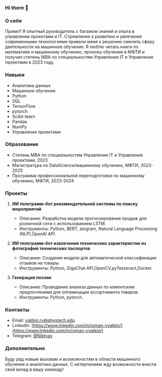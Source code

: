 ### Hi there 👋

### О себе
Привет! Я опытный руководитель с багажом знаний и опыта в управлении проектами и IT. Стремление к развитию и увлечение современными технологиями привели меня к решению сменить сферу деятельности на машинное обучение. Я люблю читать книги по математике и машинному обучению, прохожу обучение в МФТИ и получил степень MBA по специальностям Управление IT и Управление проектами в 2023 году.

### Навыки

- Аналитика данных
- Машинное обучение
- Python
- SQL
- TensorFlow
- pytorch
- Scikit-learn
- Pandas
- NumPy
- Управление проектами

### Образование
- Степень MBA по специальностям Управление IT и Управление проектами, 2023
- Магистратура по DataScience/машинному обучению, МФТИ, 2023-2025
- Программа профессиональной переподготовки по машинному обучению, МФТИ, 2023-2024


### Проекты
1. **ИИ телеграмм-бот рекомендательной системы по поиску мероприятий**
   - Описание: Разработка модели прогнозирования продаж для розничной сети с использованием LSTM.
   - Инструменты: Python, BERT, aiogram,  Natural Language Processing (NLP),OpenAI API.
   
2. **ИИ телеграмм-бот извлечения технических характеристик из фотографий технических паспортов**
   - Описание: Создание модели для автоматической классификации отзывов на товары.
   - Инструменты: Python, GigaChat API,OpenCV,pyTesseract,Docker.

3. **Генерация поэзии**
   - Описание: Проведение анализа данных по клиентским предпочтениям для оптимизации ассортимента товаров.
   - Инструменты: Python, pytorch.

### Контакты
- Email: viatkin.rv@phystech.edu
- LinkedIn: [https://www.linkedin.com/in/roman-vyatkin/](https://www.linkedin.com/in/roman-vyatkin/)
- Telegram: [@Niktyav](https://t.me/Niktyav)

### Дополнительно
Буду рад новым вызовам и возможностям в области машинного обучения и аналитики данных. С нетерпением жду возможности внести свой вклад в вашу команду!



<!--
### Hi there 👋

**Niktyav/Niktyav** is a ✨ _special_ ✨ repository because its `README.md` (this file) appears on your GitHub profile.

Here are some ideas to get you started:

- 🔭 I’m currently working on ...
- 🌱 I’m currently learning ...
- 👯 I’m looking to collaborate on ...
- 🤔 I’m looking for help with ...
- 💬 Ask me about ...
- 📫 How to reach me: ...
- 😄 Pronouns: ...
- ⚡ Fun fact: ...
-->
